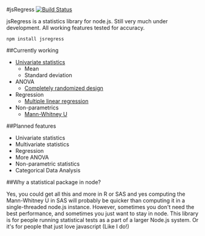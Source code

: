 #jsRegress [![Build Status](https://travis-ci.org/cjqed/jsRegress.png?branch=master)](https://travis-ci.org/cjqed/jsRegress)

jsRegress is a statistics library for node.js. Still very much under development. All working features tested for accuracy.

`npm install jsregress`

##Currently working
* [Univariate statistics](https://github.com/cjqed/jsRegress/wiki/Univariate)
    * Mean
    * Standard deviation
* ANOVA
    * [Completely randomized design](https://github.com/cjqed/jsRegress/wiki/Anova---Completely-Randomized-Design)
* Regression
    * [Multiple linear regression](https://github.com/cjqed/jsRegress/wiki/Multiple-Linear-Regression)
* Non-parametrics
    * [Mann-Whitney U](https://github.com/cjqed/jsRegress/wiki/Mann-Whitney-U)

##Planned features

* Univariate statistics
* Multivariate statistics
* Regression
* More ANOVA
* Non-parametric statistics
* Categorical Data Analysis

##Why a statistical package in node?

Yes, you could get all this and more in R or SAS and yes computing the Mann-Whitney U in SAS will probably be quicker than computing it in a single-threaded node.js instance. However, sometimes you don't need the best performance, and sometimes you just want to stay in node. This library is for people running statistical tests as a part of a larger Node.js system. Or it's for people that just love javascript (Like I do!)
